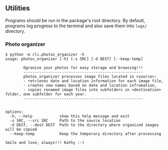 ## Utilities

Programs should be run in the package's root directory.
By default, programs log progress to the terminal and also save them into `logs/` directory.

### Photo organizer

```
$ python -m cli.photos_organizer -h
usage: photos_organizer [-h] [-s SRC] [-d DEST] [--keep-temp]

        Ogranize your photos for easy storage and browsing!!!
        -----------------------------------------------------
        photos_organizer processes image files located in <source>:
        - retrieves date and location information for each image file,
        - creates new names based on date and location infromation,
        - copies renamed image files into subfolders in <destination> folder, one subfolder for each year.
        -----------------------------------------------------


options:
  -h, --help            show this help message and exit
  -s SRC, --src SRC     Path to the source location
  -d DEST, --dest DEST  Path to the directory where organized images will be copied
  --keep-temp           Keep the temporary directory after processing

Smile and love, always!!! Kathy :-)
```